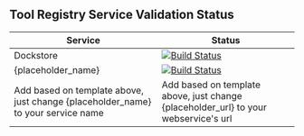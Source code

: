 ## Tool Registry Service Validation Status

| Service       | Status        |
| ------------- |---------------|
| Dockstore     | [![Build Status](http://142.1.177.94:5000/trs/validator?url=https://dockstore.org:8443)](http://142.1.177.94:5000/trs/validator/debug?url=https://dockstore.org:8443) | 
| {placeholder_name} | [![Build Status](http://142.1.177.94:5000/trs/validator?url={placeholder_url})](http://142.1.177.94:5000/trs/validator/debug?url={placeholder_url})      |  
| Add based on template above, just change {placeholder_name} to your service name| Add based on template above, just change {placeholder_url} to your webservice's url|   

